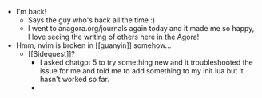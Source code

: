 - I'm back!
  - Says the guy who's back all the time :)
  - I went to anagora.org/journals again today and it made me so happy, I love seeing the writing of others here in the Agora!
- Hmm, nvim is broken in [[guanyin]] somehow...
  - [[Sidequest]]?
    - I asked chatgpt 5 to try something new and it troubleshooted the issue for me and told me to add something to my init.lua but it hasn't worked so far.
    - 

